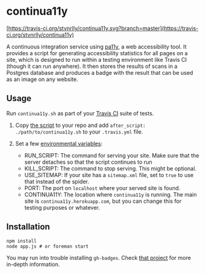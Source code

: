 # continua11y

[https://travis-ci.org/stvnrlly/continua11y.svg?branch=master](https://travis-ci.org/stvnrlly/continua11y)

A continuous integration service using [pa11y](https://github.com/nature/pa11y), a web accessibility tool. It provides a script for generating accessibility statistics for all pages on a site, which is designed to run within a testing environment like Travis CI (though it can run anywhere). It then stores the results of scans in a Postgres database and produces a badge with the result that can be used as an image on any website.

## Usage

Run `continua11y.sh` as part of your [Travis CI](https://travis-ci.org/) suite of tests. 

1.  Copy [the script](https://continua11y.herokuapp.com/continua11y.sh) to your repo and add `after_script: ./path/to/continua11y.sh` to your `.travis.yml` file.

2.  Set a few [environmental variables](http://docs.travis-ci.com/user/environment-variables/#Global-Variables):

    - RUN_SCRIPT: The command for serving your site. Make sure that the server detaches so that the script continues to run
    - KILL_SCRIPT: The command to stop serving. This might be optional.
    - USE_SITEMAP: If your site has a `sitemap.xml` file, set to `true` to use that instead of the spider.
    - PORT: The port on `localhost` where your served site is found.
    - CONTINUA11Y: The location where `continua11y` is running. The main site is `continua11y.herokuapp.com`, but you can change this for testing purposes or whatever.

## Installation

    npm install
    node app.js # or foreman start

You may run into trouble installing `gh-badges`. Check [that project](https://github.com/badges/shields/blob/master/INSTALL.md#requirements) for more in-depth information.
